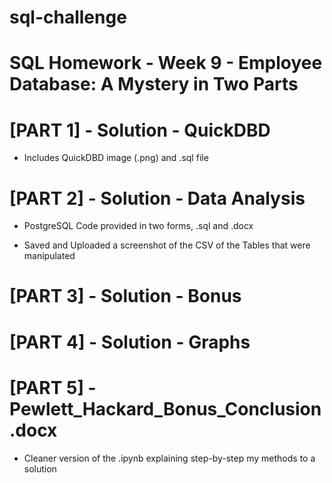 # sql-challenge

# SQL Homework - Week 9 - Employee Database: A Mystery in Two Parts

# [PART 1] - Solution - QuickDBD

- Includes QuickDBD image (.png) and .sql file

# [PART 2] - Solution - Data Analysis

- PostgreSQL Code provided in two forms, .sql and .docx

- Saved and Uploaded a screenshot of the CSV of the Tables that were manipulated

# [PART 3] - Solution - Bonus

# [PART 4] - Solution - Graphs

# [PART 5] - Pewlett_Hackard_Bonus_Conclusion.docx

- Cleaner version of the .ipynb explaining step-by-step my methods to a solution
